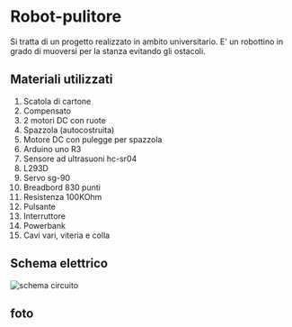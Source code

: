 # Robot-pulitore
Si tratta di un progetto realizzato in ambito universitario.
E' un robottino in grado di muoversi per la stanza evitando gli ostacoli.

## Materiali utilizzati
1. Scatola di cartone
2. Compensato
3. 2 motori DC con ruote
4. Spazzola (autocostruita)
5. Motore DC con pulegge per spazzola
6. Arduino uno R3
7. Sensore ad ultrasuoni hc-sr04
9. L293D
11. Servo sg-90
12. Breadbord 830 punti
13. Resistenza 100KOhm
15. Pulsante
16. Interruttore
17. Powerbank
18. Cavi vari, viteria e colla

## Schema elettrico
![schema circuito](https://github.com/gabrielebagnasco/Robot-pulitore/assets/47850441/f47130c6-8d20-47e9-8f7c-b000a5f1c5c7)

## foto
